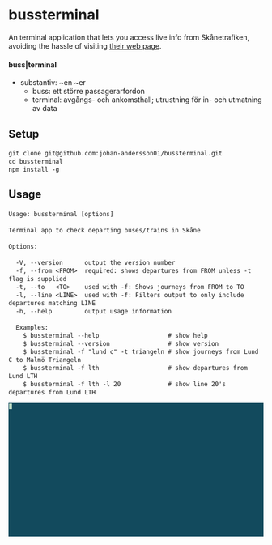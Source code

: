 # bussterminal

An terminal application that lets you access live info from Skånetrafiken, avoiding the hassle of visiting [their web page](https://www.skanetrafiken.se/).

#### buss|terminal
- substantiv: ~en ~er
    - buss: ett större passagerarfordon
    - terminal: avgångs- och ankomsthall; utrustning för in- och ut­matning av data

## Setup

```
git clone git@github.com:johan-andersson01/bussterminal.git
cd bussterminal
npm install -g
```

## Usage

```
Usage: bussterminal [options]

Terminal app to check departing buses/trains in Skåne

Options:

  -V, --version      output the version number
  -f, --from <FROM>  required: shows departures from FROM unless -t flag is supplied
  -t, --to   <TO>    used with -f: Shows journeys from FROM to TO
  -l, --line <LINE>  used with -f: Filters output to only include departures matching LINE
  -h, --help         output usage information

  Examples:
    $ bussterminal --help                   # show help
    $ bussterminal --version                # show version
    $ bussterminal -f "lund c" -t triangeln # show journeys from Lund C to Malmö Triangeln
    $ bussterminal -f lth                   # show departures from Lund LTH
    $ bussterminal -f lth -l 20             # show line 20's departures from Lund LTH

```

<img src='usage.gif' alt='Usage demonstration'>


